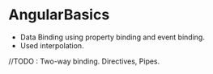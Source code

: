 # AngularBasics

- Data Binding using property binding and event binding.
- Used interpolation.

//TODO : Two-way binding. Directives, Pipes.